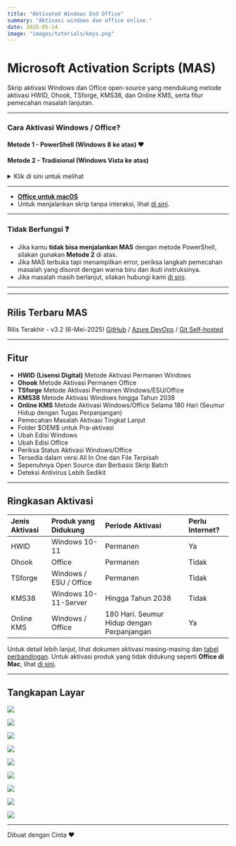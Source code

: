 ```yaml
---
title: "Aktivated Windows End Office"
summary: "Aktivasi windows dan office online."
date: 2025-05-14
image: "images/tutorials/keys.png"
---
```

# Microsoft Activation Scripts (MAS)

Skrip aktivasi Windows dan Office open-source yang mendukung metode aktivasi HWID, Ohook, TSforge, KMS38, dan Online KMS, serta fitur pemecahan masalah lanjutan.

---

### Cara Aktivasi Windows / Office?

#### Metode 1 - PowerShell (Windows 8 ke atas) ❤️

#### Metode 2 - Tradisional (Windows Vista ke atas)

<details>
  <summary>Klik di sini untuk melihat</summary>

1. Unduh file menggunakan salah satu tautan di bawah ini:
   `https://github.com/massgravel/Microsoft-Activation-Scripts/archive/refs/heads/master.zip`
   atau
   `https://git.activated.win/massgrave/Microsoft-Activation-Scripts/archive/master.zip`
2. Klik kanan pada file zip yang telah diunduh dan ekstrak isinya.
3. Di dalam folder hasil ekstrak, temukan folder bernama `All-In-One-Version`.
4. Jalankan file bernama `MAS_AIO.cmd`.
5. Kamu akan melihat opsi aktivasi. Ikuti petunjuk di layar.
6. Selesai.

</details>

---

* **[Office untuk macOS](office_for_mac.md)**
* Untuk menjalankan skrip tanpa interaksi, lihat [di sini](command_line_switches.md).

---

### Tidak Berfungsi ❓

* Jika kamu **tidak bisa menjalankan MAS** dengan metode PowerShell, silakan gunakan **Metode 2** di atas.
* Jika MAS terbuka tapi menampilkan error, periksa langkah pemecahan masalah yang disorot dengan warna biru dan ikuti instruksinya.
* Jika masalah masih berlanjut, silakan hubungi kami [di sini](troubleshoot.md).

---

---

## Rilis Terbaru MAS

Rilis Terakhir - v3.2 (6-Mei-2025)
[GitHub](https://github.com/massgravel/Microsoft-Activation-Scripts) / [Azure DevOps](https://dev.azure.com/massgrave/_git/Microsoft-Activation-Scripts) / [Git Self-hosted](https://git.activated.win/massgrave/Microsoft-Activation-Scripts)

---

## Fitur

* **HWID (Lisensi Digital)** Metode Aktivasi Permanen Windows
* **Ohook** Metode Aktivasi Permanen Office
* **TSforge** Metode Aktivasi Permanen Windows/ESU/Office
* **KMS38** Metode Aktivasi Windows hingga Tahun 2038
* **Online KMS** Metode Aktivasi Windows/Office Selama 180 Hari (Seumur Hidup dengan Tugas Perpanjangan)
* Pemecahan Masalah Aktivasi Tingkat Lanjut
* Folder \$OEM\$ untuk Pra-aktivasi
* Ubah Edisi Windows
* Ubah Edisi Office
* Periksa Status Aktivasi Windows/Office
* Tersedia dalam versi All In One dan File Terpisah
* Sepenuhnya Open Source dan Berbasis Skrip Batch
* Deteksi Antivirus Lebih Sedikit

---

## Ringkasan Aktivasi

| Jenis Aktivasi | Produk yang Didukung   | Periode Aktivasi                           | Perlu Internet? |
| :------------- | :--------------------- | :----------------------------------------- | :-------------- |
| HWID           | Windows 10-11          | Permanen                                   | Ya              |
| Ohook          | Office                 | Permanen                                   | Tidak           |
| TSforge        | Windows / ESU / Office | Permanen                                   | Tidak           |
| KMS38          | Windows 10-11-Server   | Hingga Tahun 2038                          | Tidak           |
| Online KMS     | Windows / Office       | 180 Hari. Seumur Hidup dengan Perpanjangan | Ya              |

Untuk detail lebih lanjut, lihat dokumen aktivasi masing-masing dan [tabel perbandingan](chart.md).
Untuk aktivasi produk yang tidak didukung seperti **Office di Mac**, lihat [di sini](unsupported_products_activation.md).

---

## Tangkapan Layar

![](/img/MAS_AIO.png)

![](/img/MAS_HWID.png)

![](/img/MAS_Ohook.png)

![](/img/MAS_TSforge.png)

![](/img/MAS_Troubleshoot.png)

![](/img/MAS_change_windows_edition.png)

![](/img/MAS_change_office_edition_1.png)

![](/img/MAS_change_office_edition_2.png)

![](/img/MAS_change_office_edition_3.png)

---

Dibuat dengan Cinta ❤️

